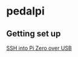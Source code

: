 # pedalpi

## Getting set up

[SSH into Pi Zero over USB](https://desertbot.io/blog/ssh-into-pi-zero-over-usb)
